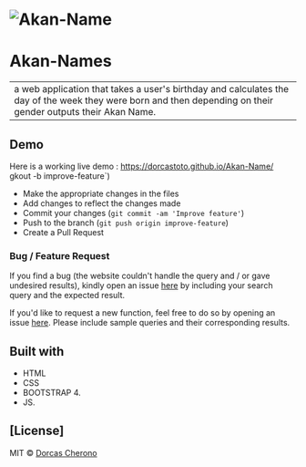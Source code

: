 
# ![Akan-Name](https://dorcastoto.github.io/Akan-Name/images/AkanName.png)
# Akan-Names
<table>
<tr>
<td>
 a web application that takes a user's birthday and calculates the day of the week they were born and then depending on their gender outputs their Akan Name. 
</td>
</tr>
</table>


## Demo
Here is a working live demo : https://dorcastoto.github.io/Akan-Name/
gkout -b improve-feature`)
- Make the appropriate changes in the files
- Add changes to reflect the changes made
- Commit your changes (`git commit -am 'Improve feature'`)
- Push to the branch (`git push origin improve-feature`)
- Create a Pull Request 

### Bug / Feature Request

If you find a bug (the website couldn't handle the query and / or gave undesired results), kindly open an issue [here](https://github.com/DorcasToto/Akan-Name/issues) by including your search query and the expected result.

If you'd like to request a new function, feel free to do so by opening an issue [here](https://github.com/DorcasToto/Akan-Name/issues/new). Please include sample queries and their corresponding results.


## Built with 

- HTML
- CSS
- BOOTSTRAP 4.
- JS.



## [License]

MIT © [Dorcas Cherono ](https://github.com/DorcasToto)
